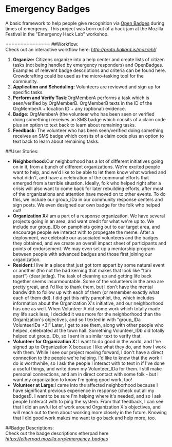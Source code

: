 Emergency Badges
===============

A basic framework to help people give recognition via [Open Badges](http://openbadges.org/ "OpenBadges") during times of emergency. 
This project was born out of a hack jam at the Mozilla Festival in the "Emergency Hack Lab" workshop.

===============
##Workflow:<br>
Check out an interactive workflow here: <em>http://proto.ballard.is/moz/ehl/</em>

<ol>
<li><strong>Organize:</strong> Citizens organize into a help center and create lists of citizen tasks (not being handled by emergency responders) and OpenBadges. Examples of relevent badge descriptions and criteria can be found here. Crowdcrafting could be used as the micro-tasking tool for the community.</li>
<li><strong>Application and Scheduling:</strong> Volunteers are reviewed and sign up for specific tasks.</li>
<li><strong>Perform and Verify Task:</strong>OrgMemberA performs a task which is seen/verified by OrgMemberB. OrgMemberB texts in the ID of the OrgMemberA + location ID + any (optional) evidence. </li>
<li><strong>Badge:</strong> OrgMemberA (the volunteer who has been seen or verified doing something) receives an SMS badge which consits of a claim code plus an option to text back to learn about remaining tasks.</li>
<li><strong>Feedback:</strong> The volunteer who has been seen/verified doing something receives an SMS badge which consits of a claim code plus an option to text back to learn about remaining tasks.
</li>
</ol>

##User Stories: <br>
<ul>
<li><strong>Neighborhood:</strong>Our neighborhood has a lot of different initiatives going on in it, from a bunch of different organizations. We're excited people want to help, and we'd like to be able to let them know what worked and what didn't, and have a celebration of the communal efforts that emerged from a terrible situation. Ideally, folk who helped right after a crisis will also want to come back for later rebuilding efforts, after most of the organizations and attention have moved on to other events. To do this, we include our group_IDa in our community response centers and sign posts. We even designed our own badge for the folk who helped out! </li>
<li><strong>Organization X:</strong>I am a part of a response organization. We have several projects going in an area, and want credit for what we're up to. We include our group_IDb on pamphlets going out to our target area, and encourage people we interact with to propegate the meme. After a deployment, we celebrate our associated volunteers and the badges they obtained, and we create an overall impact sheet of participants and points of endorsement. We may even set up a mentorship program between people with advanced badges and those first joining our organization.</li>
<li><strong>Resident:</strong>I live in a place that just got torn appart by some natural event or another (tho not the bad kerning that makes that look like "tom apart") (dear jetlag). The task of cleaning up and getting life back together seems insurmountable. Some of the volunteers in the area are pretty great, and I'd like to thank them, but I don't have the mental bandwidth to follow up with each of them (or remember exactly what each of them did). I did get this nifty pamphlet, tho, which includes information about the Organization X's initiative, and our neighborhood has one as well. When Volunteer A did some work which totally made my life suck less, I decided it was more for the neighborhood than the Organization's objectives, and so I texted in with "group_IDa VolunteerIDa <3!" Later, I get to see them, along with other people who helped, celebrated at the town hall. Something Volunteer_IDb did totally helped out group_IDb, so I sent in a similar text to verify that. </li>
<li><strong>Volunteer for Organization X:</strong> I want to do good in the world, and I've signed up to Organization X because I like what they do, and how I work with them. While I see our project moving forward, I don't have a direct connection to the people we're helping. I'd like to know that the work I do is worthwhile, so I ask the people I interact with to text in if I've done a useful things, and write down my Volunteer_IDa for them. I still make personal connections, and am in direct contact with some folk - but I want my organization to know I'm going good work, too! </li>
<li><strong>Volunteer at Large:</strong>I came into the affected neighborhood because I have significant previous experience in response (check out all my badges!). I want to be sure I'm helping where it's needed, and so I ask people I interact with to ping the system. From that feedback, I can see that I did an awful lot of work around Organization X's objectives, and will reach out to them about working more closely in the future. Knowing that I did good work makes me want to go back and help more, too. </li>
</ul>

##Badge Descriptions: <br>
Check out the badge descriptions etherpad here <em>https://etherpad.mozilla.org/emergency-badges</em>

